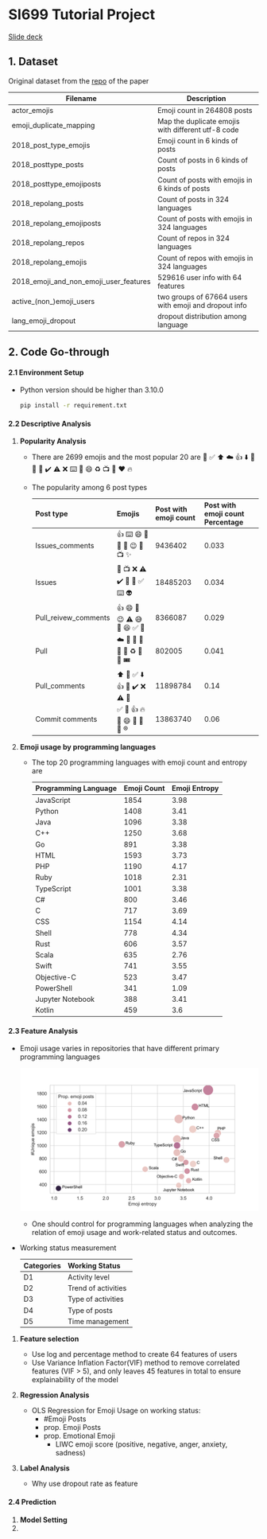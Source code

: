 # SI699 Tutorial Project

[Slide deck](https://docs.google.com/presentation/d/1YiUaIcKpRbHQw0kBXYqOCc7F9aRvCc19_MkJoIRTO1Y/edit#slide=id.g2017ecfacf7_0_53)

## 1. Dataset

Original dataset from the [repo](https://github.com/luxuan09/emoji_predicts_dropouts/tree/master/data) of the paper

| Filename                               | Description                                           |
| -------------------------------------- | ----------------------------------------------------- |
| actor_emojis                           | Emoji count in 264808 posts                           |
| emoji_duplicate_mapping                | Map the duplicate emojis with different utf-8 code    |
| 2018_post_type_emojis                  | Emoji count in 6 kinds of posts                       |
| 2018_posttype_posts                    | Count of posts in 6 kinds of posts                    |
| 2018_posttype_emojiposts               | Count of posts with emojis in 6 kinds of posts        |
| 2018_repolang_posts                    | Count of posts in 324 languages                       |
| 2018_repolang_emojiposts               | Count of posts with emojis in 324 languages           |
| 2018_repolang_repos                    | Count of repos in 324 languages                       |
| 2018_repolang_emojis                   | Count of repos with emojis in 324 languages           |
| 2018_emoji_and_non_emoji_user_features | 529616 user info with 64 features                     |
| active\_(non\_)emoji_users             | two groups of 67664 users with emoji and dropout info |
| lang_emoji_dropout                     | dropout distribution among language                   |

## 2. Code Go-through

#### 2.1 Environment Setup

- Python version should be higher than 3.10.0

  ```sh
  pip install -r requirement.txt
  ```

#### 2.2 Descriptive Analysis

1. **Popularity Analysis**

   - There are 2699 emojis and the most popular 20 are 🚀 ✅ ⬆️ ☁️ 👍 ⬇️ 🎉 🌴 🎫 ✔️ ⚠️ ❌ ⌨️ 🚨 😄 ♻️ 📺 💛 ❤️ 🔥

   - The popularity among 6 post types

     | Post type            | Emojis              | Post with emoji count | Post with emoji count Percentage |
     | -------------------- | ------------------- | --------------------- | -------------------------------- |
     | Issues_comments      | 👍 ⌨️ 😄 🎉 🚀 💪 😉 🚨 📺 ✨ | 9436402               | 0.033                            |
     | Issues               | 🚨 📺 ❌ ⚠️ ✔️ 🌴 👋 ✅ ⌨️ 👽 | 18485203              | 0.034                            |
     | Pull_reivew_comments | 👍 😄 🤔 😉 ⚠️ 😅 🙂 😆 ✅ 💯 | 8366087               | 0.029                            |
     | Pull                 | ☁️ 🎫 🚀 🌴 🎉 🚦 ♻️ 📅 🔕 🎟️ | 802005                | 0.041                            |
     | Pull_comments        | ⬆️ 🚀 ✅ ⬇️ 👍 🎉 ✔️ ❌ ⚠️ 💛 | 11898784              | 0.14                             |
     | Commit comments      | ✅ 📜 👍 🔥 💯 😄 🦍 🎉 🔴 ®️ | 13863740              | 0.06                             |


2. **Emoji usage by programming languages**

   - The top 20 programming languages with emoji count and entropy are 
   
     | Programming Language | Emoji Count | Emoji Entropy |
     | -------------------- | ----------- | ------------- |
     | JavaScript           | 1854        | 3.98          |
     | Python               | 1408        | 3.41          |
     | Java                 | 1096        | 3.38          |
     | C++                  | 1250        | 3.68          |
     | Go                   | 891         | 3.38          |
     | HTML                 | 1593        | 3.73          |
     | PHP                  | 1190        | 4.17          |
     | Ruby                 | 1018        | 2.31          |
     | TypeScript           | 1001        | 3.38          |
     | C#                   | 800         | 3.46          |
     | C                    | 717         | 3.69          |
     | CSS                  | 1154        | 4.14          |
     | Shell                | 778         | 4.34          |
     | Rust                 | 606         | 3.57          |
     | Scala                | 635         | 2.76          |
     | Swift                | 741         | 3.55          |
     | Objective-C          | 523         | 3.47          |
     | PowerShell           | 341         | 1.09          |
     | Jupyter Notebook     | 388         | 3.41          |
     | Kotlin               | 459         | 3.6           |

#### 2.3 Feature Analysis

- Emoji usage varies in repositories that have different primary programming languages


  ![Emoji usage varies in repositories that have different primary programming languages](visualization/emoji_langs.png)

   - One should control for programming languages when analyzing the relation of emoji usage and work-related status and outcomes.

 - Working status measurement
  
     | Categories | Working Status |
     | -------------------- | ----------- |
     | D1           | Activity level        |
     | D2              | Trend of activities        |
     | D3                | Type of activities        |
     | D4                 |  Type of posts        |
     | D5                  | Time management         |

1. **Feature selection**
   - Use log and percentage method to create 64 features of users
   - Use Variance Inflation Factor(VIF) method to remove correlated features (VIF > 5), and only leaves 45 features in total to ensure explainability of the model

2. **Regression Analysis**
   - OLS Regression for Emoji Usage on working status: 
     - #Emoji Posts
     - prop. Emoji Posts
     - prop. Emotional Emoji
       - LIWC emoji score (positive, negative, anger, anxiety, sadness)
  
3. **Label Analysis**
   - Why use dropout rate as feature

#### 2.4 Prediction


1. **Model Setting**
2. 


